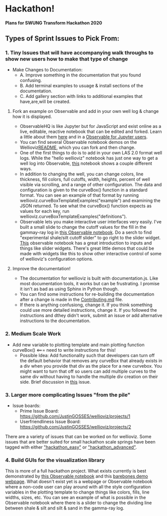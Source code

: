 # Hackathon! 
#### Plans for SWUNG Transform Hackathon 2020

## Types of Sprint Issues to Pick From:
### 1. Tiny Issues that will have accompanying walk throughs to show new users how to make that type of change
- Make Changes to Documentation:
    - A. Improve something in the documentation that you found confusing.
    - B. Add terminal examples to usuage & install sections of the documentation.
    - C. Add gallery section with links to additional examples that have,are,will be created.

1. Fork an example on Observable and add in your own well log & change how it is displayed.
    - ObservableHQ is like Jupyter but for JavaScript and exist online as a live, editable, reactive notebook that can be edited and forked. Learn a little about them <a href="https://observablehq.com/@observablehq/a-taste-of-observable">here</a> and in a <a href="https://observablehq.com/@observablehq/observable-for-jupyter-users">Observable for Jupyter users</a>.
    - You can find several Observable notebook demos on the Wellioviz<a href="https://github.com/JustinGOSSES/wellioviz/blob/master/README.md">README</a>, which you can fork and then change. 
    - One of the first things to do is to add in your own LAS 2.0 format well logs. While the "hello wellioviz" notebook has just one way to get a well log into Observable, <a href="https://observablehq.com/@justingosses/first-wellio-example-with-all-wellioviz-functions-from-npm">this</a> notebook shows a couple different ways.
    - In addition to changing the well, you can change colors, line thickness, fill colors, full cutoffs, width, heights, percent of well visible via scrolling, and a range of other configuration. The data and configuration is given to the curveBox() function in a standard format. You can see an example of that format by running wellioviz.curveBoxTemplateExamples("example") and examining the JSON returned. To see what the curveBox() function expects as values for each key, run wellioviz.curveBoxTemplateExamples("definitions").
    - Observable lets you make interactive user interfaces very easily. I've built a small slide to change the cutoff values for the fill in the gammay-ray log in <a href="https://observablehq.com/@justingosses/first-wellio-example-with-all-wellioviz-functions-from-npm">this Observable notebook</a>. Do a serch to find "experimental shale/silt cutoff slider" to go right to the slider widget. <a href="https://observablehq.com/@jashkenas/inputs">This</a> observable notebook has a great introduction to inputs and things like slider widgets. There's great little demos that could be made with widgets like this to show other interactive control of some of wellioviz's configuration options.

2. Improve the documentation!
    - The documentation for wellioviz is built with documentation.js. Like most documentation tools, it works but can be frustrating. I promise it isn't as bad as using Sphinx in Python though.
    - You can find some instructions for re-building the documentation after a change is made in the <a href="https://github.com/JustinGOSSES/wellioviz/blob/master/docs/CONTRIBUTING.md">Contributing.md</a> file.
    - If there is anything confusiong, change it. If you think something could use more detailed instructions, change it. If you followed the instructions and dthey didn't work, submit an issue or add alternative instructions to the documentation.


### 2. Medium Scale Work
- Add new variable to plotting template and main plotting function curveBox()  <=== need to write instructions for this!
    - Possible Idea: Add functionality such that developers can turn off the default behavior that removes any curveBox that already exists in a div when you provide that div as the place for a new curvebox. You might want to turn that off so users can add multiple curves to the same div without having to handle the multiple div creation on their side. Brief discussion in <a href="https://github.com/JustinGOSSES/wellioviz/issues/98">this</a> issue.

### 3. Larger more complicating Issues "from the pile"
- Issue boards:
    - Prime Issue Board: https://github.com/JustinGOSSES/wellioviz/projects/1
    - Userfriendliness Issue Board: https://github.com/JustinGOSSES/wellioviz/projects/2

There are a variety of issues that can be worked on for wellioviz. Some issues that are better suited for small hackathon scale springs have been tagged with either <a href="https://github.com/JustinGOSSES/wellioviz/labels/hackathon_easy">"hackathon_easy"</a> or <a href="https://github.com/JustinGOSSES/wellioviz/issues?q=is%3Aissue+is%3Aopen+label%3Ahackathon_advanced">"hackathon_advanced"</a>.

### 4. Build GUIs for the visualization library
This is more of a full hackathon project. What exists currently is best demonstrated by <a href="https://observablehq.com/@justingosses/first-wellio-example-with-all-wellioviz-functions-from-npm">this Observable notebook</a> and this <a href="https://justingosses.github.io/wellioviz/demo.html">barebones demo webpage</a>. What doesn't exist yet is a webpage or Observable notebook where a non-code user can play around with all the style configuration variables in the plotting template to change things like colors, fills, line widths, sizes, etc. You can see an example of what is possible in the Observable notebook where there is a slider to change the dividing line between shale & silt and silt & sand in the gamma-ray log. 
